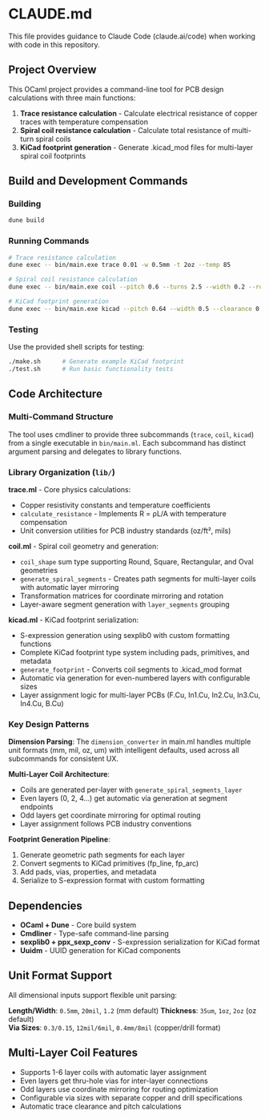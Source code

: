 # CLAUDE.md

This file provides guidance to Claude Code (claude.ai/code) when working with code in this repository.

## Project Overview

This OCaml project provides a command-line tool for PCB design calculations with three main functions:
1. **Trace resistance calculation** - Calculate electrical resistance of copper traces with temperature compensation
2. **Spiral coil resistance calculation** - Calculate total resistance of multi-turn spiral coils
3. **KiCad footprint generation** - Generate .kicad_mod files for multi-layer spiral coil footprints

## Build and Development Commands

### Building
```bash
dune build
```

### Running Commands
```bash
# Trace resistance calculation
dune exec -- bin/main.exe trace 0.01 -w 0.5mm -t 2oz --temp 85

# Spiral coil resistance calculation  
dune exec -- bin/main.exe coil --pitch 0.6 --turns 2.5 --width 0.2 --round 6

# KiCad footprint generation
dune exec -- bin/main.exe kicad --pitch 0.64 --width 0.5 --clearance 0.14 --turns 5 --layers 3 --oval 13.9x6.22 --via-size 0.3/0.15 --output coil.kicad_mod
```

### Testing
Use the provided shell scripts for testing:
```bash
./make.sh      # Generate example KiCad footprint
./test.sh      # Run basic functionality tests
```

## Code Architecture

### Multi-Command Structure
The tool uses cmdliner to provide three subcommands (`trace`, `coil`, `kicad`) from a single executable in `bin/main.ml`. Each subcommand has distinct argument parsing and delegates to library functions.

### Library Organization (`lib/`)

**trace.ml** - Core physics calculations:
- Copper resistivity constants and temperature coefficients
- `calculate_resistance` - Implements R = ρL/A with temperature compensation
- Unit conversion utilities for PCB industry standards (oz/ft², mils)

**coil.ml** - Spiral coil geometry and generation:
- `coil_shape` sum type supporting Round, Square, Rectangular, and Oval geometries
- `generate_spiral_segments` - Creates path segments for multi-layer coils with automatic layer mirroring
- Transformation matrices for coordinate mirroring and rotation
- Layer-aware segment generation with `layer_segments` grouping

**kicad.ml** - KiCad footprint serialization:
- S-expression generation using sexplib0 with custom formatting functions
- Complete KiCad footprint type system including pads, primitives, and metadata
- `generate_footprint` - Converts coil segments to .kicad_mod format
- Automatic via generation for even-numbered layers with configurable sizes
- Layer assignment logic for multi-layer PCBs (F.Cu, In1.Cu, In2.Cu, In3.Cu, In4.Cu, B.Cu)

### Key Design Patterns

**Dimension Parsing**: The `dimension_converter` in main.ml handles multiple unit formats (mm, mil, oz, um) with intelligent defaults, used across all subcommands for consistent UX.

**Multi-Layer Coil Architecture**: 
- Coils are generated per-layer with `generate_spiral_segments_layer`
- Even layers (0, 2, 4...) get automatic via generation at segment endpoints
- Odd layers get coordinate mirroring for optimal routing
- Layer assignment follows PCB industry conventions

**Footprint Generation Pipeline**:
1. Generate geometric path segments for each layer
2. Convert segments to KiCad primitives (fp_line, fp_arc)
3. Add pads, vias, properties, and metadata
4. Serialize to S-expression format with custom formatting

## Dependencies

- **OCaml + Dune** - Core build system
- **Cmdliner** - Type-safe command-line parsing
- **sexplib0 + ppx_sexp_conv** - S-expression serialization for KiCad format
- **Uuidm** - UUID generation for KiCad components

## Unit Format Support

All dimensional inputs support flexible unit parsing:

**Length/Width**: `0.5mm`, `20mil`, `1.2` (mm default)
**Thickness**: `35um`, `1oz`, `2oz` (oz default)  
**Via Sizes**: `0.3/0.15`, `12mil/6mil`, `0.4mm/8mil` (copper/drill format)

## Multi-Layer Coil Features

- Supports 1-6 layer coils with automatic layer assignment
- Even layers get thru-hole vias for inter-layer connections
- Odd layers use coordinate mirroring for routing optimization
- Configurable via sizes with separate copper and drill specifications
- Automatic trace clearance and pitch calculations